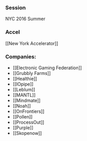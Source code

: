 
### Session
NYC 2016 Summer

### Accel
[[New York Accelerator]]

### Companies:
- [[Electronic Gaming Federation]]
- [[Grubbly Farms]]
- [[Healthie]]
- [[IOpipe]]
- [[Leblum]]
- [[MANTL]]
- [[Mindmate]]
- [[Noah]]
- [[OnFrontiers]]
- [[Pollen]]
- [[ProcessOut]]
- [[Purple]]
- [[Skopenow]]


